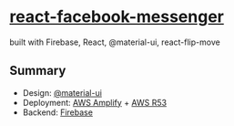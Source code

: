 # [react-facebook-messenger](https://clone-fcd1f.web.app/)

built with Firebase, React, @material-ui, react-flip-move

## Summary

- Design: [@material-ui](https://material-ui.com/)
- Deployment: [AWS Amplify](https://aws.amazon.com/amplify/) + [AWS R53](https://aws.amazon.com/route53/)
- Backend: [Firebase](https://firebase.google.com/)